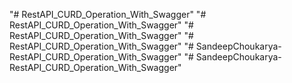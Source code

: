 "# RestAPI_CURD_Operation_With_Swagger" 
"# RestAPI_CURD_Operation_With_Swagger" 
"# RestAPI_CURD_Operation_With_Swagger" 
"# RestAPI_CURD_Operation_With_Swagger" 
"# SandeepChoukarya-RestAPI_CURD_Operation_With_Swagger" 
"# SandeepChoukarya-RestAPI_CURD_Operation_With_Swagger" 
